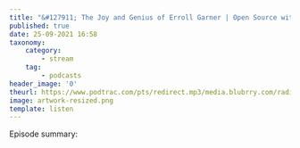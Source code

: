 ```yaml
---
title: "&#127911; The Joy and Genius of Erroll Garner | Open Source with Christopher Lydon"
published: true
date: 25-09-2021 16:58
taxonomy:
    category:
        - stream
    tag:
        - podcasts
header_image: '0'
theurl: https://www.podtrac.com/pts/redirect.mp3/media.blubrry.com/radioopensource/p/content.blubrry.com/radioopensource/201217-OS-PODCAST-ErrollGarner.mp3
image: artwork-resized.png
template: listen
--- 
```

Episode summary: 
